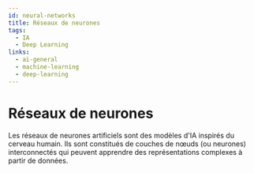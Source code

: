 ```yaml
---
id: neural-networks
title: Réseaux de neurones
tags:
  - IA
  - Deep Learning
links:
  - ai-general
  - machine-learning
  - deep-learning
---
```


# Réseaux de neurones

Les réseaux de neurones artificiels sont des modèles d'IA inspirés du cerveau humain. Ils sont constitués de couches de nœuds (ou neurones) interconnectés qui peuvent apprendre des représentations complexes à partir de données.